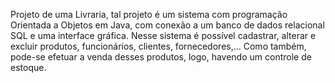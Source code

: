 Projeto de uma Livraria, tal projeto é um sistema com programação Orientada a Objetos em Java, com conexão a um banco de dados relacional SQL e uma interface gráfica.
Nesse sistema é possível cadastrar, alterar e excluir produtos, funcionários, clientes, fornecedores,... Como também, pode-se efetuar a venda desses produtos, logo, havendo um controle de estoque.

